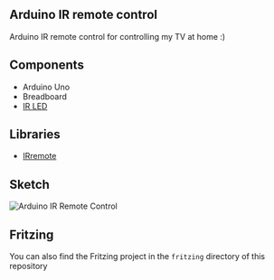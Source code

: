 ## Arduino IR remote control

Arduino IR remote control for controlling my TV at home :)

## Components

* Arduino Uno
* Breadboard
* [IR LED](https://www.sparkfun.com/products/9349)

## Libraries

* [IRremote](https://github.com/shirriff/Arduino-IRremote)

## Sketch

![Arduino IR Remote Control](https://raw.github.com/dnaeon/arduino-projects/master/ir-remote/img/ir-remote.png)

## Fritzing

You can also find the Fritzing project in the `fritzing` directory of this repository
